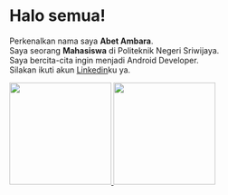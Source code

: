 # Halo semua! 

Perkenalkan nama saya **Abet Ambara**.  
Saya seorang **Mahasiswa** di Politeknik Negeri Sriwijaya.  
Saya bercita-cita ingin menjadi Android Developer.  
Silakan ikuti akun [Linkedin](https://www.linkedin.com/in/abet-ambara/)ku ya.  

<p align="left">
<a href="https://github.com/Abetambar">
  <img height="180em" src="https://github-readme-stats-eight-theta.vercel.app/api?username=gilangadhan&show_icons=true&theme=algolia&include_all_commits=true&count_private=true"/>
  <img height="180em" src="https://github-readme-stats-eight-theta.vercel.app/api/top-langs/?username=gilangadhan&layout=compact&langs_count=8&theme=algolia"/>
</a>
</p>
